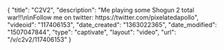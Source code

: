 {
    "title": "C2V2",
    "description": "Me playing some Shogun 2 total war!!\n\nFollow me on twitter: https:\/\/twitter.com\/pixelatedapollo",
    "videoid": "117406153",
    "date_created": "1363022365",
    "date_modified": "1507047844",
    "type": "captivate",
    "layout": "video",
    "url": "\/v\/c2v2\/117406153"
}